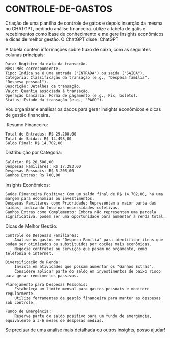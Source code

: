 # CONTROLE-DE-GASTOS

Criação de uma planilha de controle de gatos e depois inserção da mesma no CHATGPT, pedindo análise financeira.
utilize a tabela de gatis e recebimentos como base de conhecimento e me gere insights econômicos e dicas de melhor gestão.
O ChatGPT disse:
ChatGPT

A tabela contém informações sobre fluxo de caixa, com as seguintes colunas principais:

    Data: Registro da data da transação.
    Mês: Mês correspondente.
    Tipo: Indica se é uma entrada ("ENTRADA") ou saída ("SAÍDA").
    Categoria: Classificação da transação (e.g., "Despesa família", "Despesa pessoal").
    Descrição: Detalhes da transação.
    Valor: Quantia associada à transação.
    Operação bancária: Forma de pagamento (e.g., Pix, boleto).
    Status: Estado da transação (e.g., "PAGO").

Vou organizar e analisar os dados para gerar insights econômicos e dicas de gestão financeira. ​

​
Resumo Financeiro:

    Total de Entradas: R$ 29.200,00
    Total de Saídas: R$ 14.498,00
    Saldo Final: R$ 14.702,00

Distribuição por Categoria:

    Salário: R$ 20.500,00
    Despesas Familiares: R$ 17.293,00
    Despesas Pessoais: R$ 5.205,00
    Ganhos Extras: R$ 700,00

Insights Econômicos:

    Saúde Financeira Positiva: Com um saldo final de R$ 14.702,00, há uma margem para economias ou investimentos.
    Despesas Familiares como Prioridade: Representam a maior parte das saídas, indicando foco nas necessidades coletivas.
    Ganhos Extras como Complemento: Embora não representem uma parcela significativa, podem ser uma oportunidade para aumentar a renda total.

Dicas de Melhor Gestão:

    Controle de Despesas Familiares:
        Analise os gastos em "Despesa Família" para identificar itens que podem ser otimizados ou substituídos por opções mais econômicas.
        Negocie contratos ou serviços que pesam no orçamento, como telefonia e internet.

    Diversificação de Renda:
        Invista em atividades que possam aumentar os "Ganhos Extras".
        Considere aplicar parte do saldo em investimentos de baixo risco para gerar rendimentos passivos.

    Planejamento para Despesas Pessoais:
        Estabeleça um limite mensal para gastos pessoais e monitore regularmente.
        Utilize ferramentas de gestão financeira para manter as despesas sob controle.

    Fundo de Emergência:
        Reserve parte do saldo positivo para um fundo de emergência, equivalente a 3-6 meses de despesas médias.

Se precisar de uma análise mais detalhada ou outros insights, posso ajudar! ​
​
